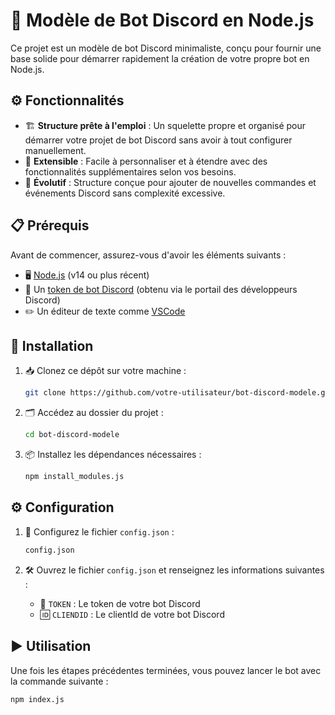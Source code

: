 # 🤖 Modèle de Bot Discord en Node.js

Ce projet est un modèle de bot Discord minimaliste, conçu pour fournir une base solide pour démarrer rapidement la création de votre propre bot en Node.js.

## ⚙️ Fonctionnalités

- 🏗️ **Structure prête à l'emploi** : Un squelette propre et organisé pour démarrer votre projet de bot Discord sans avoir à tout configurer manuellement.
- 🔧 **Extensible** : Facile à personnaliser et à étendre avec des fonctionnalités supplémentaires selon vos besoins.
- 🚀 **Évolutif** : Structure conçue pour ajouter de nouvelles commandes et événements Discord sans complexité excessive.

## 📋 Prérequis

Avant de commencer, assurez-vous d'avoir les éléments suivants :

- 🖥️ [Node.js](https://nodejs.org/) (v14 ou plus récent)
- 🔑 Un [token de bot Discord](https://discord.com/developers/applications) (obtenu via le portail des développeurs Discord)
- ✏️ Un éditeur de texte comme [VSCode](https://code.visualstudio.com/)

## 🚀 Installation

1. 📥 Clonez ce dépôt sur votre machine :

    ```bash
    git clone https://github.com/votre-utilisateur/bot-discord-modele.git
    ```

2. 🗂️ Accédez au dossier du projet :

    ```bash
    cd bot-discord-modele
    ```

3. 📦 Installez les dépendances nécessaires :

    ```bash
    npm install_modules.js
    ```

## ⚙️ Configuration

1. 📝 Configurez le fichier `config.json` :

    ```bash
   config.json
    ```

2. 🛠️ Ouvrez le fichier `config.json` et renseignez les informations suivantes :

    - 🔑 `TOKEN` : Le token de votre bot Discord
    - 🆔 `CLIENDID` : Le clientId de votre bot Discord

## ▶️ Utilisation

Une fois les étapes précédentes terminées, vous pouvez lancer le bot avec la commande suivante :

```bash
npm index.js
